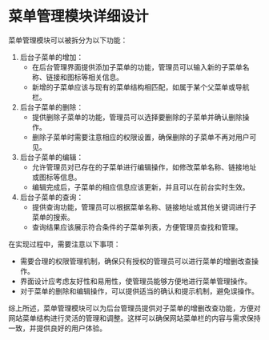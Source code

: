 # 菜单管理模块详细设计

菜单管理模块可以被拆分为以下功能：

1. 后台子菜单的增加：
   * 在后台管理界面提供添加子菜单的功能，管理员可以输入新的子菜单名称、链接和图标等相关信息。
   * 新增的子菜单应该与现有的菜单结构相匹配，如属于某个父菜单或导航栏。
2. 后台子菜单的删除：
   * 提供删除子菜单的功能，管理员可以选择要删除的子菜单并确认删除操作。
   * 删除子菜单时需要注意相应的权限设置，确保删除的子菜单不再对用户可见。
3. 后台子菜单的编辑：
   * 允许管理员对已存在的子菜单进行编辑操作，如修改菜单名称、链接地址或图标等信息。
   * 编辑完成后，子菜单的相应信息应该更新，并且可以在前台实时生效。
4. 后台子菜单的查询：
   * 提供查询功能，管理员可以根据菜单名称、链接地址或其他关键词进行子菜单的搜索。
   * 查询结果应该展示符合条件的子菜单列表，方便管理员查找和管理。

在实现过程中，需要注意以下事项：

* 需要合理的权限管理机制，确保只有授权的管理员可以进行菜单的增删改查操作。
* 界面设计应考虑友好性和易用性，使管理员能够方便地进行菜单管理操作。
* 对于菜单的删除和编辑操作，可以提供适当的确认和提示机制，避免误操作。

综上所述，菜单管理模块可以为后台管理员提供对子菜单的增删改查功能，方便对网站菜单结构进行灵活的管理和调整。这样可以确保网站菜单栏的内容与需求保持一致，并提供良好的用户体验。
